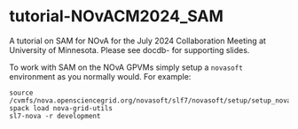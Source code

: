 # tutorial-NOvACM2024_SAM
A tutorial on SAM for NOvA for the July 2024 Collaboration Meeting at University of Minnesota. Please see docdb- for supporting slides.

To work with SAM on the NOvA GPVMs simply setup a `novasoft` environment as you normally would. For example:

```
source /cvmfs/nova.opensciencegrid.org/novasoft/slf7/novasoft/setup/setup_nova.sh
spack load nova-grid-utils
sl7-nova -r development
```
